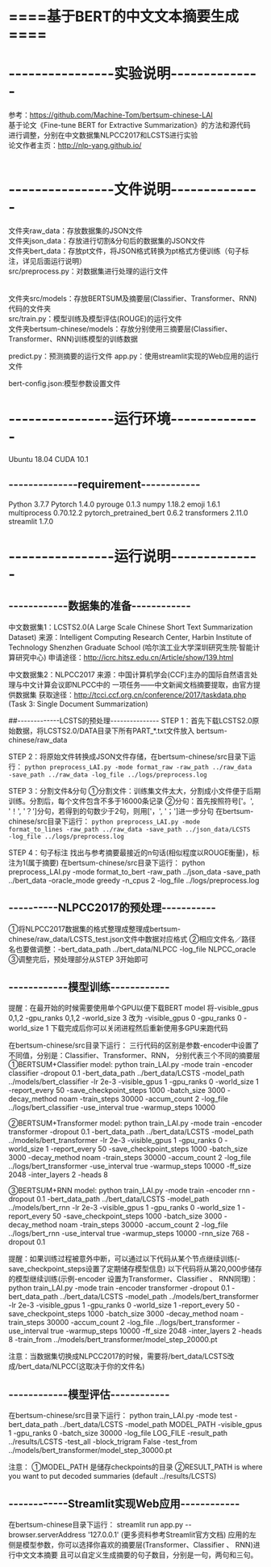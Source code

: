 # ====基于BERT的中文文本摘要生成====
# ----------------实验说明--------------
参考：https://github.com/Machine-Tom/bertsum-chinese-LAI<br>
基于论文《Fine-tune BERT for Extractive Summarization》的方法和源代码<br>
进行调整，分别在中文数据集NLPCC2017和LCSTS进行实验<br>
论文作者主页：http://nlp-yang.github.io/ 
<br><br>
# ----------------文件说明--------------
文件夹raw_data：存放数据集的JSON文件 <br>
文件夹json_data：存放进行切割&分句后的数据集的JSON文件 <br>
文件夹bert_data：存放pt文件，将JSON格式转换为pt格式方便训练（句子标注，详见后面运行说明）<br>
src/preprocess.py：对数据集进行处理的运行文件<br>
<br><br>
文件夹src/models：存放BERTSUM及摘要层(Classifier、Transformer、RNN)代码的文件夹<br>
src/train.py：模型训练及模型评估(ROUGE)的运行文件<br>
文件夹bertsum-chinese/models：存放分别使用三摘要层(Classifier、Transformer、RNN)训练模型的训练数据<br>

predict.py：预测摘要的运行文件
app.py：使用streamlit实现的Web应用的运行文件

bert-config.json:模型参数设置文件

# ----------------运行环境--------------
Ubuntu	18.04
CUDA	10.1
## --------------requirement------------
Python	3.7.7
Pytorch	1.4.0
pyrouge	0.1.3
numpy	1.18.2
emoji	1.6.1
multiprocess	0.70.12.2
pytorch_pretrained_bert	0.6.2
transformers	2.11.0
streamlit	1.7.0

# ----------------运行说明--------------
## ------------数据集的准备------------
中文数据集1：LCSTS2.0(A Large Scale Chinese Short Text Summarization Dataset)
来源：Intelligent Computing Research Center, Harbin Institute of Technology Shenzhen Graduate School
(哈尔滨工业大学深圳研究生院·智能计算研究中心)
申请途径：http://icrc.hitsz.edu.cn/Article/show/139.html

中文数据集2：NLPCC2017
来源：中国计算机学会(CCF)主办的国际自然语言处理与中文计算会议即NLPCC中的
一项任务——中文新闻文档摘要提取，由官方提供数据集
获取途径：http://tcci.ccf.org.cn/conference/2017/taskdata.php
(Task 3:  Single Document Summarization)

##-------------LCSTS的预处理---------------
STEP 1：首先下载LCSTS2.0原始数据，将LCSTS2.0/DATA目录下所有PART_*.txt文件放入
bertsum-chinese/raw_data

STEP 2：将原始文件转换成JSON文件存储，在bertsum-chinese/src目录下运行：
<code>python preprocess_LAI.py -mode format_raw -raw_path ../raw_data -save_path ../raw_data -log_file ../logs/preprocess.log</code>

STEP 3：分割文件&分句
①分割文件：训练集文件太大，分割成小文件便于后期训练。分割后，每个文件包含不多于16000条记录
②分句：首先按照符号['。', '！', '？']分句，若得到的句数少于2句，则用['，', '；']进一步分句
在bertsum-chinese/src目录下运行：
<code>python preprocess_LAI.py -mode format_to_lines -raw_path ../raw_data -save_path ../json_data/LCSTS -log_file ../logs/preprocess.log</code>

STEP 4：句子标注
找出与参考摘要最接近的n句话(相似程度以ROUGE衡量)，标注为1(属于摘要)
在bertsum-chinese/src目录下运行：
python preprocess_LAI.py -mode format_to_bert -raw_path ../json_data -save_path ../bert_data -oracle_mode greedy -n_cpus 2 -log_file ../logs/preprocess.log

## ----------NLPCC2017的预处理-----------
①将NLPCC2017数据集的格式整理成整理成bertsum-chinese/raw_data/LCSTS_test.json文件中数据对应格式
②相应文件名／路径名也要做调整：-bert_data_path ../bert_data/NLPCC -log_file NLPCC_oracle
③调整完后，预处理部分从STEP 3开始即可

## ------------模型训练------------
提醒：在最开始的时候需要使用单个GPU以便下载BERT model
将-visible_gpus 0,1,2 -gpu_ranks 0,1,2 -world_size 3 改为 -visible_gpus 0 -gpu_ranks 0 -world_size 1
下载完成后你可以关闭进程然后重新使用多GPU来跑代码

在bertsum-chinese/src目录下运行：
三行代码的区别是参数-encoder中设置了不同值，分别是：Classifier、Transformer、RNN，
分别代表三个不同的摘要层
①BERTSUM+Classifier model:
python train_LAI.py -mode train -encoder classifier -dropout 0.1 -bert_data_path ../bert_data/LCSTS -model_path ../models/bert_classifier -lr 2e-3 -visible_gpus 1 -gpu_ranks 0 -world_size 1 -report_every 50 -save_checkpoint_steps 1000 -batch_size 3000 -decay_method noam -train_steps 30000 -accum_count 2 -log_file ../logs/bert_classifier -use_interval true -warmup_steps 10000

②BERTSUM+Transformer model:
python train_LAI.py -mode train -encoder transformer -dropout 0.1 -bert_data_path ../bert_data/LCSTS -model_path ../models/bert_transformer -lr 2e-3 -visible_gpus 1 -gpu_ranks 0 -world_size 1 -report_every 50 -save_checkpoint_steps 1000 -batch_size 3000 -decay_method noam -train_steps 30000 -accum_count 2 -log_file ../logs/bert_transformer -use_interval true -warmup_steps 10000 -ff_size 2048 -inter_layers 2 -heads 8

③BERTSUM+RNN model:
python train_LAI.py -mode train -encoder rnn -dropout 0.1 -bert_data_path ../bert_data/LCSTS -model_path ../models/bert_rnn -lr 2e-3 -visible_gpus 1 -gpu_ranks 0 -world_size 1 -report_every 50 -save_checkpoint_steps 1000 -batch_size 3000 -decay_method noam -train_steps 30000 -accum_count 2 -log_file ../logs/bert_rnn -use_interval true -warmup_steps 10000 -rnn_size 768 -dropout 0.1

提醒：如果训练过程被意外中断，可以通过以下代码从某个节点继续训练(-save_checkpoint_steps设置了定期储存模型信息)
以下代码将从第20,000步储存的模型继续训练(示例-encoder 设置为Transformer、Classifier 、 RNN同理)：
python train_LAI.py -mode train -encoder transformer -dropout 0.1 -bert_data_path ../bert_data/LCSTS -model_path ../models/bert_transformer -lr 2e-3 -visible_gpus 1  -gpu_ranks 0 -world_size 1 -report_every 50 -save_checkpoint_steps 1000 -batch_size 3000 -decay_method noam -train_steps 30000 -accum_count 2 -log_file ../logs/bert_transformer -use_interval true -warmup_steps 10000 -ff_size 2048 -inter_layers 2 -heads 8 -train_from ../models/bert_transformer/model_step_20000.pt

注意：当数据集切换成NLPCC2017的时候，需要将/bert_data/LCSTS改成/bert_data/NLPCC(这取决于你的文件名)

## ------------模型评估------------
在bertsum-chinese/src目录下运行：
python train_LAI.py -mode test -bert_data_path ../bert_data/LCSTS -model_path MODEL_PATH -visible_gpus 1 -gpu_ranks 0 -batch_size 30000 -log_file LOG_FILE -result_path ../results/LCSTS -test_all -block_trigram False -test_from ../models/bert_transformer/model_step_30000.pt

注意：
①MODEL_PATH 是储存checkpoints的目录
②RESULT_PATH is where you want to put decoded summaries (default ../results/LCSTS)

## ------------Streamlit实现Web应用------------
在bertsum-chinese目录下运行：
streamlit run app.py --browser.serverAddress '127.0.0.1'
(更多资料参考Streamlit官方文档)
应用的左侧是模型参数，你可以选择你喜欢的摘要层(Transformer、Classifier 、 RNN)进行中文文本摘要
且可以自定义生成摘要的句子数目，分别是一句，两句和三句。
